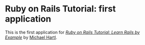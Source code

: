 # Ruby on Rails Tutorial: first application

This is the first application for
[*Ruby on Rails Tutorial: Learn Rails by Example*](http://railstutorial.org/) by [Michael Hartl](http:michaelhartl.com/).
